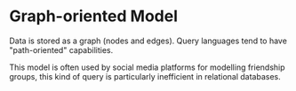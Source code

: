 # Graph-oriented Model
Data is stored as a graph (nodes and edges). Query languages tend to have "path-oriented" capabilities. 

This model is often used by social media platforms for modelling friendship groups, this kind of query is particularly inefficient in relational databases.
